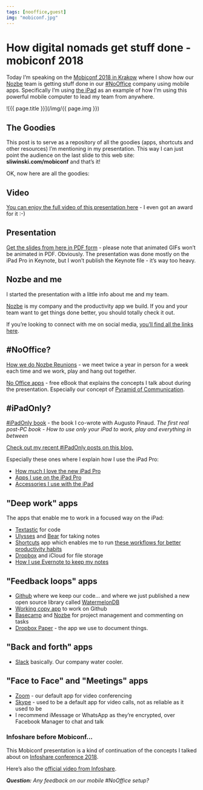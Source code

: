 ```yaml
---
tags: [nooffice,guest]
img: "mobiconf.jpg"
---
```


# How digital nomads get stuff done - mobiconf 2018

Today I’m speaking on the [Mobiconf 2018 in Krakow](https://2018.mobiconf.org/speakers/) where I show how our [Nozbe][n] team is getting stuff done in our [#NoOffice](/tag/nooffice) company using mobile apps. Specifically I’m using [the iPad][o] as an example of how I’m using this powerful mobile computer to lead my team from anywhere.

<!--More-->

![{{ page.title }}](/img/{{ page.img }})

## The Goodies

This post is to serve as a repository of all the goodies (apps, shortcuts and other resources) I’m mentioning in my presentation. This way I can just point the audience on the last slide to this web site: **sliwinski.com/mobiconf** and that’s it!

OK, now here are all the goodies:

## Video

[You can enjoy the full video of this presentation here](https://sliwinski.com/mobiconfvideo) - I even got an award for it :-)

## Presentation

[Get the slides from here in PDF form](https://files.nozbe.com/Mobiconf2018.pdf) - please note that animated GIFs won’t be animated in PDF. Obviously. The presentation was done mostly on the iPad Pro in Keynote, but I won’t publish the Keynote file - it’s way too heavy.

## Nozbe and me

I started the presentation with a little info about me and my team.

[Nozbe][n] is my company and the productivity app we build. If you and your team want to get things done better, you should totally check it out. 

If you’re looking to connect with me on social media, [you’ll find all the links here](https://nozbe.com/michael).

## #NoOffice?

[How we do Nozbe Reunions](https://sliwinski.com/reunion) - we meet twice a year in person for a week each time and we work, play and hang out together.

[No Office apps](https://sliwinski.com/apps) - free eBook that explains the concepts I talk about during the presentation. Especially our concept of [Pyramid of Communication](https://sliwinski.com/pyramid).

## #iPadOnly?

[#iPadOnly book][o] - the book I co-wrote with Augusto Pinaud. *The first real post-PC book - How to use only your iPad to work, play and everything in between*

[Check out my recent #iPadOnly posts on this blog.](/tag/ipadonly)

Especially these ones where I explain how I use the iPad Pro:

- [How much I love the new iPad Pro](https://sliwinski.com/newipad)
- [Apps I use on the iPad Pro](https://sliwinski.com/ipadapps)
- [Accessories I use with the iPad](https://sliwinski.com/ipadstuff)

## "Deep work" apps

The apps that enable me to work in a focused way on the iPad:

- [Textastic](https://itunes.apple.com/us/app/textastic-code-editor-7/id1049254261?mt=8) for code
- [Ulysses](https://itunes.apple.com/us/app/ulysses/id1225571038?mt=8) and [Bear](https://itunes.apple.com/us/app/bear/id1016366447?mt=8) for taking notes
- [Shortcuts](https://itunes.apple.com/us/app/shortcuts/id915249334?mt=8) app which enables me to run [these workflows for better productivity habits](https://sliwinski.com/workflows)
- [Dropbox][d] and iCloud for file storage
- [How I use Evernote to keep my notes](https://sliwinski.com/how-i-use-evernote/)

## "Feedback loops" apps

- [Github](https://github.com) where we keep our code... and where we just published a new open source library called [WatermelonDB](https://github.com/Nozbe/WatermelonDB)
- [Working copy app](https://itunes.apple.com/us/app/working-copy/id896694807?mt=8) to work on Github
- [Basecamp](https://basecamp.com) and [Nozbe][n] for project management and commenting on tasks
- [Dropbox Paper](https://paper.dropbox.com) - the app we use to document things.

## "Back and forth" apps

- [Slack](https://slack.com) basically. Our company water cooler.

## "Face to Face" and "Meetings" apps

- [Zoom](https://zoom.us) - our default app for video conferencing
- [Skype](https://skype.com) - used to be a default app for video calls, not as reliable as it used to be
- I recommend iMessage or WhatsApp as they’re encrypted, over Facebook Manager to chat and talk

### Infoshare before Mobiconf...

This Mobiconf presentation is a kind of continuation of the concepts I talked about on [Infoshare conference 2018](https://nooffice.org/why-an-all-remote-team-can-be-successful-and-work-better-why-go-nooffice-video-a6694138ed1c).

Here’s also the [official video from Infoshare](/infoshare/).

***Question:*** *Any feedback on our mobile #NoOffice setup?*

[d]: http://db.tt/kD7Liux
[t]: https://twitter.com/MSliwinski
[p]: https://thepodcast.fm/
[n]: https://nozbe.com/
[r]: https://radex.io/
[i]: https://itunes.apple.com/podcast/the-podcast/id1012329770
[o]: https://ipadonly.com

[pm]: http://productivemag.com/